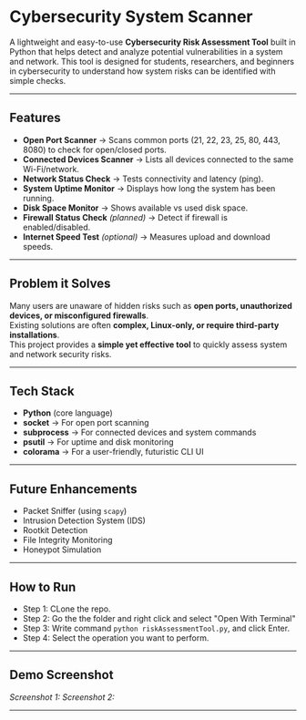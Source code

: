 # Cybersecurity System Scanner  

A lightweight and easy-to-use **Cybersecurity Risk Assessment Tool** built in Python that helps detect and analyze potential vulnerabilities in a system and network. This tool is designed for students, researchers, and beginners in cybersecurity to understand how system risks can be identified with simple checks.  

---

## Features  
- **Open Port Scanner** → Scans common ports (21, 22, 23, 25, 80, 443, 8080) to check for open/closed ports.  
- **Connected Devices Scanner** → Lists all devices connected to the same Wi-Fi/network.  
- **Network Status Check** → Tests connectivity and latency (ping).  
- **System Uptime Monitor** → Displays how long the system has been running.  
- **Disk Space Monitor** → Shows available vs used disk space.  
- **Firewall Status Check** *(planned)* → Detect if firewall is enabled/disabled.  
- **Internet Speed Test** *(optional)* → Measures upload and download speeds.  

---

## Problem it Solves  
Many users are unaware of hidden risks such as **open ports, unauthorized devices, or misconfigured firewalls**.  
Existing solutions are often **complex, Linux-only, or require third-party installations**.  
This project provides a **simple yet effective tool** to quickly assess system and network security risks.  

---

## Tech Stack  
- **Python** (core language)  
- **socket** → For open port scanning  
- **subprocess** → For connected devices and system commands  
- **psutil** → For uptime and disk monitoring  
- **colorama** → For a user-friendly, futuristic CLI UI  

---

## Future Enhancements  
- Packet Sniffer (using `scapy`)  
- Intrusion Detection System (IDS)  
- Rootkit Detection  
- File Integrity Monitoring  
- Honeypot Simulation  

---

## How to Run  
- Step 1: CLone the repo.
- Step 2: Go the the folder and right click and select "Open With Terminal"
- Step 3: Write command `python riskAssessmentTool.py`, and click Enter.
- Step 4: Select the operation you want to perform.

---

## Demo Screenshot  
*Screenshot 1:* 
*Screenshot 2:* 

---


